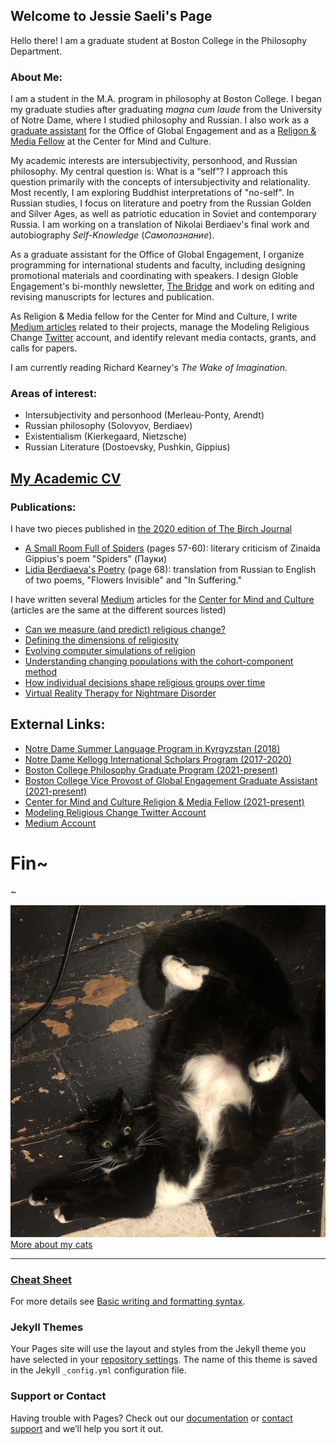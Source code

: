## Welcome to Jessie Saeli's Page

Hello there! I am a graduate student at Boston College in the Philosophy Department.

### About Me:

I am a student in the M.A. program in philosophy at Boston College. I began my graduate studies after graduating _magna cum laude_ from the University of Notre Dame, where I studied philosophy and Russian. I also work as a [graduate assistant](https://www.bc.edu/bc-web/sites/global-engagement/about.html) for the Office of Global Engagement and as a [Religon & Media Fellow](https://mindandculture.org/about/people/interns/) at the Center for Mind and Culture.

My academic interests are intersubjectivity, personhood, and Russian philosophy. My central question is: What is a “self”? I approach this question primarily with the concepts of intersubjectivity and relationality. Most recently, I am exploring Buddhist interpretations of "no-self". In Russian studies, I focus on literature and poetry from the Russian Golden and Silver Ages, as well as patriotic education in Soviet and contemporary Russia. I am working on a translation of Nikolai Berdiaev's final work and autobiography _Self-Knowledge_ (_Самопознание_).

As a graduate assistant for the Office of Global Engagement, I organize programming for international students and faculty, including designing promotional materials and coordinating with speakers. I design Globle Engagement's bi-monthly newsletter, [The Bridge](https://www.bc.edu/bc-web/sites/global-engagement/about/thebridge.html) and work on editing and revising manuscripts for lectures and publication.

As Religion & Media fellow for the Center for Mind and Culture, I write [Medium articles](https://medium.com/@saelij) related to their projects, manage the Modeling Religious Change [Twitter](https://twitter.com/ReligiousChange) account, and identify relevant media contacts, grants, and calls for papers.

I am currently reading Richard Kearney's _The Wake of Imagination_.

### Areas of interest:
- Intersubjectivity and personhood (Merleau-Ponty, Arendt)
- Russian philosophy (Solovyov, Berdiaev)
- Existentialism (Kierkegaard, Nietzsche)
- Russian Literature (Dostoevsky, Pushkin, Gippius)

## [My Academic CV](/Jessica_Saeli_Resume_2022-2.5.pdf)

### Publications:

I have two pieces published in [the 2020 edition of The Birch Journal](https://issuu.com/thebirchjournal/docs/the_birch_2020_final)
- [A Small Room Full of Spiders](https://jsaeli.github.io/publications) (pages 57-60): literary criticism of Zinaida Gippius's poem "Spiders" (Пауки)
- [Lidia Berdiaeva's Poetry](https://jsaeli.github.io/publications) (page 68): translation from Russian to English of two poems, "Flowers Invisible" and "In Suffering."

I have written several [Medium](https://medium.com/@saelij) articles for the [Center for Mind and Culture](https://mindandculture.org/) (articles are the same at the different sources listed)
- [Can we measure (and predict) religious change?](https://medium.com/modeling-religious-change/can-we-measure-and-predict-religious-change-b4919b69ff68)
- [Defining the dimensions of religiosity](https://medium.com/modeling-religious-change/defining-the-dimensions-of-religiosity-4b68949239dd)
- [Evolving computer simulations of religion](https://medium.com/modeling-religious-change/evolving-computer-simulations-of-religion-2df7f6722b96)
- [Understanding changing populations with the cohort-component method](https://medium.com/modeling-religious-change/the-cohort-component-method-of-demographic-projection-180f1eacf4d8)
- [How individual decisions shape religious groups over time](https://medium.com/modeling-religious-change/modeling-religious-change-with-agent-based-models-b95f55a8c953)
- [Virtual Reality Therapy for Nightmare Disorder](https://medium.com/@mindandculture/virtual-reality-therapy-for-nightmare-disorder-18ce6f724c90)

## External Links:
- [Notre Dame Summer Language Program in Kyrgyzstan (2018)](https://sites.nd.edu/sla2018/saeli-jessica/)
- [Notre Dame Kellogg International Scholars Program (2017-2020)](https://kellogg.nd.edu/jessica-saeli)
- [Boston College Philosophy Graduate Program (2021-present)](https://www.bc.edu/content/bc-web/sites/global-engagement/about/vs-bios/jessica-saeli-bio/)
- [Boston College Vice Provost of Global Engagement Graduate Assistant (2021-present)](https://www.bc.edu/bc-web/sites/global-engagement/about.html)
- [Center for Mind and Culture Religion & Media Fellow (2021-present)](https://mindandculture.org/about/people/interns/)
- [Modeling Religious Change Twitter Account](https://twitter.com/ReligiousChange)
- [Medium Account](https://medium.com/@saelij)

# Fin~
~

![Kitty](/C.jpg)
[More about my cats](https://jsaeli.github.io/cats)

---

### [Cheat Sheet](https://github.com/adam-p/markdown-here/wiki/Markdown-Cheatsheet)

For more details see [Basic writing and formatting syntax](https://docs.github.com/en/github/writing-on-github/getting-started-with-writing-and-formatting-on-github/basic-writing-and-formatting-syntax).



### Jekyll Themes

Your Pages site will use the layout and styles from the Jekyll theme you have selected in your [repository settings](https://github.com/jsaeli/jsaeli.github.io/settings/pages). The name of this theme is saved in the Jekyll `_config.yml` configuration file.

### Support or Contact

Having trouble with Pages? Check out our [documentation](https://docs.github.com/categories/github-pages-basics/) or [contact support](https://support.github.com/contact) and we’ll help you sort it out.
